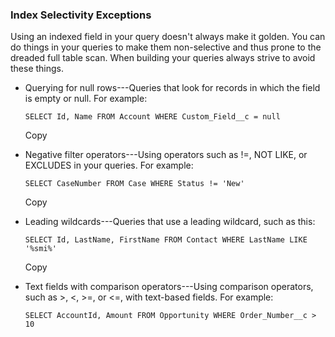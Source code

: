 ### Index Selectivity Exceptions

Using an indexed field in your query doesn't always make it golden. You can do things in your queries to make them non-selective and thus prone to the dreaded full table scan. When building your queries always strive to avoid these things.

-   Querying for null rows---Queries that look for records in which the field is empty or null. For example:

    ```
    SELECT Id, Name FROM Account WHERE Custom_Field__c = null

    ```

    Copy

-   Negative filter operators---Using operators such as !=, NOT LIKE, or EXCLUDES in your queries. For example:

    ```
    SELECT CaseNumber FROM Case WHERE Status != 'New'

    ```

    Copy

-   Leading wildcards---Queries that use a leading wildcard, such as this:

    ```
    SELECT Id, LastName, FirstName FROM Contact WHERE LastName LIKE '%smi%'

    ```

    Copy

-   Text fields with comparison operators---Using comparison operators, such as >, <, >=, or <=, with text-based fields. For example:

    ```
    SELECT AccountId, Amount FROM Opportunity WHERE Order_Number__c > 10
    ```
